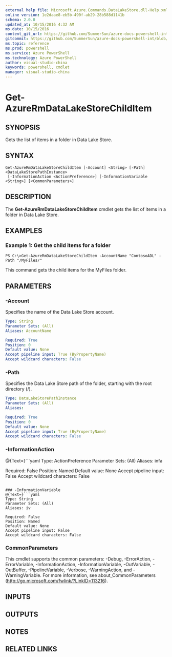 ```yaml
---
external help file: Microsoft.Azure.Commands.DataLakeStore.dll-Help.xml
online version: 1e2daae8-eb5b-490f-ab29-28b588d1141b
schema: 2.0.0
updated_at: 10/15/2016 4:32 AM
ms.date: 10/15/2016
content_git_url: https://github.com/SummerSun/azure-docs-powershell-int/blob/master/azureps-cmdlets-docs/ResourceManager/AzureRM.DataLakeStore/v2.0/CmdletMDs/Get-AzureRmDataLakeStoreChildItem.md
gitcommit: https://github.com/SummerSun/azure-docs-powershell-int/blob/1bfd8e268acfc1799ad3f17c5a982578f54443cf/azureps-cmdlets-docs/ResourceManager/AzureRM.DataLakeStore/v2.0/CmdletMDs/Get-AzureRmDataLakeStoreChildItem.md
ms.topic: reference
ms.prod: powershell
ms.service: Azure PowerShell
ms.technology: Azure PowerShell
author: visual-studio-china
keywords: powershell, cmdlet
manager: visual-studio-china
---
```


# Get-AzureRmDataLakeStoreChildItem

## SYNOPSIS
Gets the list of items in a folder in Data Lake Store.

## SYNTAX

```
Get-AzureRmDataLakeStoreChildItem [-Account] <String> [-Path] <DataLakeStorePathInstance>
 [-InformationAction <ActionPreference>] [-InformationVariable <String>] [<CommonParameters>]
```

## DESCRIPTION
The **Get-AzureRmDataLakeStoreChildItem** cmdlet gets the list of items in a folder in Data Lake Store.

## EXAMPLES

### Example 1: Get the child items for a folder
```
PS C:\>Get-AzureRmDataLakeStoreChildItem -AccountName "ContosoADL" -Path "/MyFiles/"
```

This command gets the child items for the MyFiles folder.

## PARAMETERS

### -Account
Specifies the name of the Data Lake Store account.

```yaml
Type: String
Parameter Sets: (All)
Aliases: AccountName

Required: True
Position: 0
Default value: None
Accept pipeline input: True (ByPropertyName)
Accept wildcard characters: False
```

### -Path
Specifies the Data Lake Store path of the folder, starting with the root directory (/).

```yaml
Type: DataLakeStorePathInstance
Parameter Sets: (All)
Aliases: 

Required: True
Position: 0
Default value: None
Accept pipeline input: True (ByPropertyName)
Accept wildcard characters: False
```

### -InformationAction
@{Text=}```yaml
Type: ActionPreference
Parameter Sets: (All)
Aliases: infa

Required: False
Position: Named
Default value: None
Accept pipeline input: False
Accept wildcard characters: False
```

### -InformationVariable
@{Text=}```yaml
Type: String
Parameter Sets: (All)
Aliases: iv

Required: False
Position: Named
Default value: None
Accept pipeline input: False
Accept wildcard characters: False
```

### CommonParameters
This cmdlet supports the common parameters: -Debug, -ErrorAction, -ErrorVariable, -InformationAction, -InformationVariable, -OutVariable, -OutBuffer, -PipelineVariable, -Verbose, -WarningAction, and -WarningVariable. For more information, see about_CommonParameters (http://go.microsoft.com/fwlink/?LinkID=113216).

## INPUTS

## OUTPUTS

## NOTES

## RELATED LINKS

